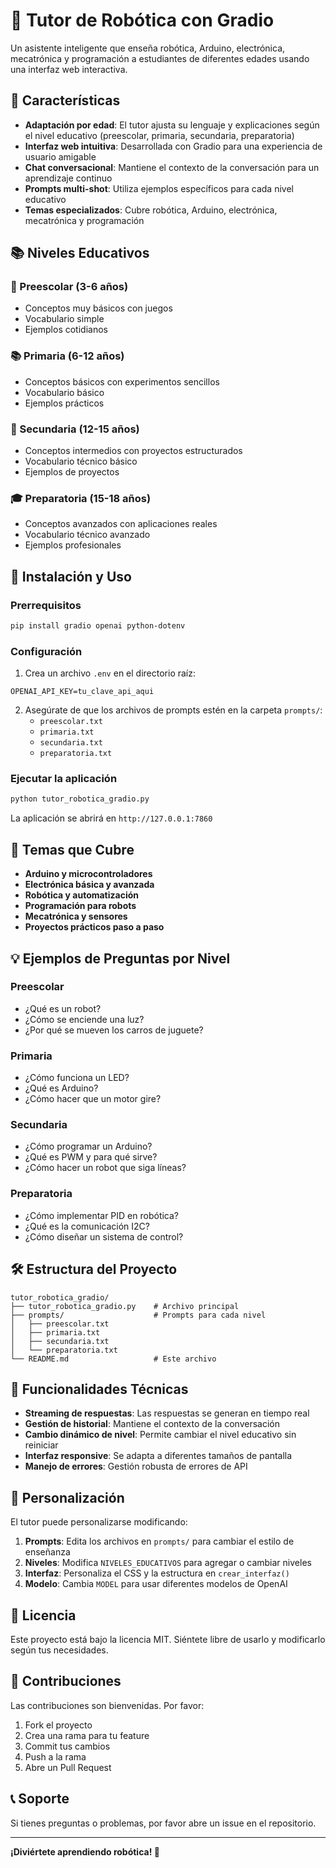 # 🤖 Tutor de Robótica con Gradio

Un asistente inteligente que enseña robótica, Arduino, electrónica, mecatrónica y programación a estudiantes de diferentes edades usando una interfaz web interactiva.

## 🌟 Características

- **Adaptación por edad**: El tutor ajusta su lenguaje y explicaciones según el nivel educativo (preescolar, primaria, secundaria, preparatoria)
- **Interfaz web intuitiva**: Desarrollada con Gradio para una experiencia de usuario amigable
- **Chat conversacional**: Mantiene el contexto de la conversación para un aprendizaje continuo
- **Prompts multi-shot**: Utiliza ejemplos específicos para cada nivel educativo
- **Temas especializados**: Cubre robótica, Arduino, electrónica, mecatrónica y programación

## 📚 Niveles Educativos

### 🧸 Preescolar (3-6 años)
- Conceptos muy básicos con juegos
- Vocabulario simple
- Ejemplos cotidianos

### 📚 Primaria (6-12 años)
- Conceptos básicos con experimentos sencillos
- Vocabulario básico
- Ejemplos prácticos

### 🔬 Secundaria (12-15 años)
- Conceptos intermedios con proyectos estructurados
- Vocabulario técnico básico
- Ejemplos de proyectos

### 🎓 Preparatoria (15-18 años)
- Conceptos avanzados con aplicaciones reales
- Vocabulario técnico avanzado
- Ejemplos profesionales

## 🚀 Instalación y Uso

### Prerrequisitos

```bash
pip install gradio openai python-dotenv
```

### Configuración

1. Crea un archivo `.env` en el directorio raíz:
```env
OPENAI_API_KEY=tu_clave_api_aqui
```

2. Asegúrate de que los archivos de prompts estén en la carpeta `prompts/`:
   - `preescolar.txt`
   - `primaria.txt`
   - `secundaria.txt`
   - `preparatoria.txt`

### Ejecutar la aplicación

```bash
python tutor_robotica_gradio.py
```

La aplicación se abrirá en `http://127.0.0.1:7860`

## 🎯 Temas que Cubre

- **Arduino y microcontroladores**
- **Electrónica básica y avanzada**
- **Robótica y automatización**
- **Programación para robots**
- **Mecatrónica y sensores**
- **Proyectos prácticos paso a paso**

## 💡 Ejemplos de Preguntas por Nivel

### Preescolar
- ¿Qué es un robot?
- ¿Cómo se enciende una luz?
- ¿Por qué se mueven los carros de juguete?

### Primaria
- ¿Cómo funciona un LED?
- ¿Qué es Arduino?
- ¿Cómo hacer que un motor gire?

### Secundaria
- ¿Cómo programar un Arduino?
- ¿Qué es PWM y para qué sirve?
- ¿Cómo hacer un robot que siga líneas?

### Preparatoria
- ¿Cómo implementar PID en robótica?
- ¿Qué es la comunicación I2C?
- ¿Cómo diseñar un sistema de control?

## 🛠️ Estructura del Proyecto

```
tutor_robotica_gradio/
├── tutor_robotica_gradio.py    # Archivo principal
├── prompts/                    # Prompts para cada nivel
│   ├── preescolar.txt
│   ├── primaria.txt
│   ├── secundaria.txt
│   └── preparatoria.txt
└── README.md                   # Este archivo
```

## 🔧 Funcionalidades Técnicas

- **Streaming de respuestas**: Las respuestas se generan en tiempo real
- **Gestión de historial**: Mantiene el contexto de la conversación
- **Cambio dinámico de nivel**: Permite cambiar el nivel educativo sin reiniciar
- **Interfaz responsive**: Se adapta a diferentes tamaños de pantalla
- **Manejo de errores**: Gestión robusta de errores de API

## 🎨 Personalización

El tutor puede personalizarse modificando:

1. **Prompts**: Edita los archivos en `prompts/` para cambiar el estilo de enseñanza
2. **Niveles**: Modifica `NIVELES_EDUCATIVOS` para agregar o cambiar niveles
3. **Interfaz**: Personaliza el CSS y la estructura en `crear_interfaz()`
4. **Modelo**: Cambia `MODEL` para usar diferentes modelos de OpenAI

## 📝 Licencia

Este proyecto está bajo la licencia MIT. Siéntete libre de usarlo y modificarlo según tus necesidades.

## 🤝 Contribuciones

Las contribuciones son bienvenidas. Por favor:

1. Fork el proyecto
2. Crea una rama para tu feature
3. Commit tus cambios
4. Push a la rama
5. Abre un Pull Request

## 📞 Soporte

Si tienes preguntas o problemas, por favor abre un issue en el repositorio.

---

**¡Diviértete aprendiendo robótica! 🚀**